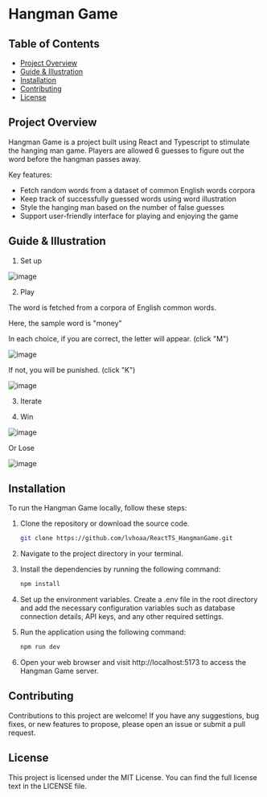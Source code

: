 # Hangman Game 

## Table of Contents

- [Project Overview](#project-overview)
- [Guide & Illustration](#guide--illustration)
- [Installation](#installation)
- [Contributing](#contributing)
- [License](#license)


## Project Overview
Hangman Game is a project built using React and Typescript to stimulate the hanging man game. Players are allowed 6 guesses to figure out the word before the hangman passes away. 

Key features:
- Fetch random words from a dataset of common English words corpora
- Keep track of successfully guessed words using word illustration
- Style the hanging man based on the number of false guesses
- Support user-friendly interface for playing and enjoying the game 


## Guide & Illustration
1. Set up

![image](https://github.com/lvhoaa/ReactTS_HangmanGame/assets/87745938/4d12a61d-86c9-45c6-8661-99b395e52543)

2. Play


The word is fetched from a corpora of English common words.


Here, the sample word is "money"


In each choice, if you are correct, the letter will appear. (click "M")

![image](https://github.com/lvhoaa/ReactTS_HangmanGame/assets/87745938/ff24f5e8-6572-48de-9340-c0b93da1f2c6)


If not, you will be punished. (click "K")

![image](https://github.com/lvhoaa/ReactTS_HangmanGame/assets/87745938/7e9f5738-913d-4fed-b169-50191b710506)

3. Iterate

4. Win

![image](https://github.com/lvhoaa/ReactTS_HangmanGame/assets/87745938/41ed8212-bb8e-4a53-99e1-0b5b5b98110c)

Or Lose 

![image](https://github.com/lvhoaa/ReactTS_HangmanGame/assets/87745938/e04a1f40-d6a4-45e4-8728-753b401eeb89)

## Installation 

To run the Hangman Game locally, follow these steps:

1. Clone the repository or download the source code.
   ```bash
   git clone https://github.com/lvhoaa/ReactTS_HangmanGame.git

2. Navigate to the project directory in your terminal.

3. Install the dependencies by running the following command:
   ```bash
   npm install
4. Set up the environment variables. Create a .env file in the root directory and add the necessary configuration variables such as database connection details, API keys, and any other required settings.

5. Run the application using the following command:
   ```bash
   npm run dev 
6. Open your web browser and visit http://localhost:5173 to access the Hangman Game server.

## Contributing
Contributions to this project are welcome! If you have any suggestions, bug fixes, or new features to propose, please open an issue or submit a pull request.

## License
This project is licensed under the MIT License. You can find the full license text in the LICENSE file.
